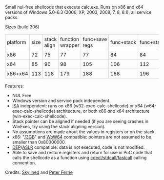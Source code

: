 <p>Small nul-free shellcode that execute calc.exe. Runs on x86 and x64 versions of Windows 5.0-6.3 (2000, XP, 2003, 2008, 7, 8, 8.1), all service packs. </p><p>Sizes (build 306) <table class="wikitable"><tr><td style="border: 1px solid #ccc; padding: 5px;"> platform </td><td style="border: 1px solid #ccc; padding: 5px;"> size </td><td style="border: 1px solid #ccc; padding: 5px;"> stack align </td><td style="border: 1px solid #ccc; padding: 5px;"> function wrapper </td><td style="border: 1px solid #ccc; padding: 5px;"> func+save regs </td><td style="border: 1px solid #ccc; padding: 5px;"> func+stack </td><td style="border: 1px solid #ccc; padding: 5px;"> func+stack+regs </td></tr> <tr><td style="border: 1px solid #ccc; padding: 5px;"> x86 </td><td style="border: 1px solid #ccc; padding: 5px;"> 72 </td><td style="border: 1px solid #ccc; padding: 5px;"> 75 </td><td style="border: 1px solid #ccc; padding: 5px;"> 77 </td><td style="border: 1px solid #ccc; padding: 5px;"> 77 </td><td style="border: 1px solid #ccc; padding: 5px;"> 84 </td><td style="border: 1px solid #ccc; padding: 5px;"> 84 </td></tr> <tr><td style="border: 1px solid #ccc; padding: 5px;"> x64 </td><td style="border: 1px solid #ccc; padding: 5px;"> 85 </td><td style="border: 1px solid #ccc; padding: 5px;"> 90 </td><td style="border: 1px solid #ccc; padding: 5px;"> 98 </td><td style="border: 1px solid #ccc; padding: 5px;"> 105 </td><td style="border: 1px solid #ccc; padding: 5px;"> 106 </td><td style="border: 1px solid #ccc; padding: 5px;"> 112 </td></tr> <tr><td style="border: 1px solid #ccc; padding: 5px;"> x86+x64 </td><td style="border: 1px solid #ccc; padding: 5px;"> 113 </td><td style="border: 1px solid #ccc; padding: 5px;"> 118 </td><td style="border: 1px solid #ccc; padding: 5px;"> 179 </td><td style="border: 1px solid #ccc; padding: 5px;"> 188 </td><td style="border: 1px solid #ccc; padding: 5px;"> 188 </td><td style="border: 1px solid #ccc; padding: 5px;"> 196 </td></tr> </table></p><p>Features: <ul><li>NUL Free </li><li>Windows version and service pack independent. </li><li><a href="http://en.wikipedia.org/wiki/Instruction_set" rel="nofollow">ISA</a> independent: runs on x86 (w32-exec-calc-shellcode) or x64 (w64-exec-calc-shellcode) architecture, or both x86 <i>and</i> x64 architecture (win-exec-calc-shellcode). </li><li>Stack pointer can be aligned if needed (if you are seeing crashes in WinExec, try using the stack aligning version). </li><li>No assumptions are made about the values in registers or on the stack. </li><li>x86: &quot;<a href="http://en.wikipedia.org/wiki/3_GB_barrier" rel="nofollow">/3GB</a>&quot; and <a href="http://en.wikipedia.org/wiki/WoW64" rel="nofollow">WoW64</a> compatible: pointers are not assumed to be smaller than 0x80000000. </li><li><a href="http://en.wikipedia.org/wiki/Data_Execution_Prevention" rel="nofollow">DEP</a>/<a href="http://en.wikipedia.org/wiki/Address_space_layout_randomization" rel="nofollow">ASLR</a> compatible: data is not executed, code is not modified. </li><li>Able to save and restore registers and return for use in PoC code that calls the shellcode as a function using <a href="http://en.wikipedia.org/wiki/X86_calling_conventions" rel="nofollow">cdecl/stdcall/fastcall</a> calling convention. </li></ul></p><p>Credits: <a href="http://skylined.nl/">Skylined</a> and <a href="http://pferrie.host22.com/">Peter Ferrie</a></p>

